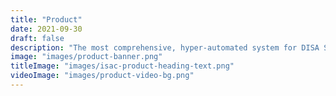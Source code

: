 ```yaml
---
title: "Product"
date: 2021-09-30
draft: false
description: "The most comprehensive, hyper-automated system for DISA STIG/SCAP Standards Compliance"
image: "images/product-banner.png"
titleImage: "images/isac-product-heading-text.png"
videoImage: "images/product-video-bg.png"
---
```


